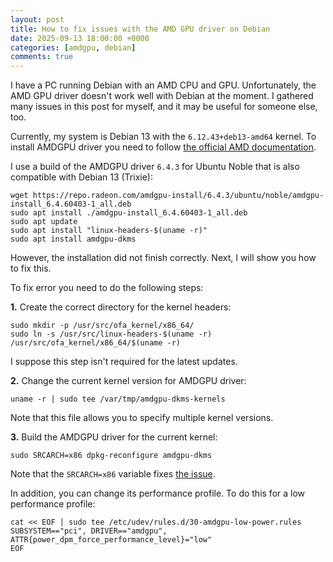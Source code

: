 ```yaml
---
layout: post
title: How to fix issues with the AMD GPU driver on Debian
date: 2025-09-13 18:00:00 +0000
categories: [amdgpu, debian]
comments: true
---
```


I have a PC running Debian with an AMD CPU and GPU. Unfortunately, the AMD GPU driver doesn't work well with Debian at the moment. I gathered many issues in this post for myself, and it may be useful for someone else, too.

Currently, my system is Debian 13 with the `6.12.43+deb13-amd64` kernel. To install AMDGPU driver you need to follow [the official AMD documentation](https://rocm.docs.amd.com/projects/install-on-linux/en/latest/install/quick-start.html).

I use a build of the AMDGPU driver `6.4.3` for Ubuntu Noble that is also compatible with Debian 13 (Trixie):
```
wget https://repo.radeon.com/amdgpu-install/6.4.3/ubuntu/noble/amdgpu-install_6.4.60403-1_all.deb
sudo apt install ./amdgpu-install_6.4.60403-1_all.deb
sudo apt update
sudo apt install "linux-headers-$(uname -r)"
sudo apt install amdgpu-dkms
```

However, the installation did not finish correctly. Next, I will show you how to fix this.

<!--more-->

To fix error you need to do the following steps:

**1.** Create the correct directory for the kernel headers:

```
sudo mkdir -p /usr/src/ofa_kernel/x86_64/
sudo ln -s /usr/src/linux-headers-$(uname -r) /usr/src/ofa_kernel/x86_64/$(uname -r)
```

I suppose this step isn't required for the latest updates.

**2.** Change the current kernel version for AMDGPU driver:

```
uname -r | sudo tee /var/tmp/amdgpu-dkms-kernels
```

Note that this file allows you to specify multiple kernel versions.

**3.** Build the AMDGPU driver for the current kernel:
```
sudo SRCARCH=x86 dpkg-reconfigure amdgpu-dkms
```

Note that the `SRCARCH=x86` variable fixes [the issue](https://github.com/ROCm/ROCm/issues/5111).

In addition, you can change its performance profile. To do this for a low performance profile:
```
cat << EOF | sudo tee /etc/udev/rules.d/30-amdgpu-low-power.rules
SUBSYSTEM=="pci", DRIVER=="amdgpu", ATTR{power_dpm_force_performance_level}="low"
EOF
```
